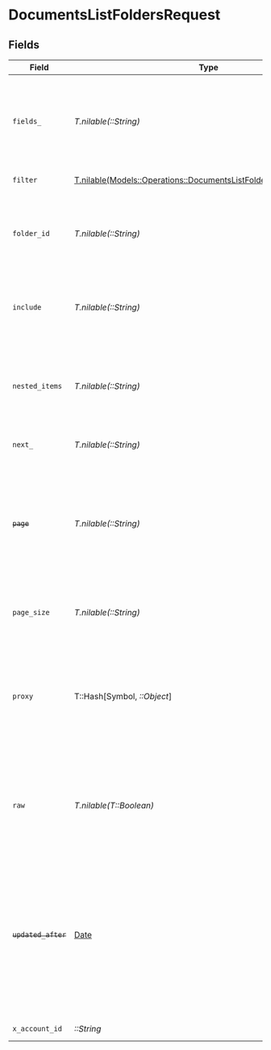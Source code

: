 # DocumentsListFoldersRequest


## Fields

| Field                                                                                                                                                                                                                                            | Type                                                                                                                                                                                                                                             | Required                                                                                                                                                                                                                                         | Description                                                                                                                                                                                                                                      | Example                                                                                                                                                                                                                                          |
| ------------------------------------------------------------------------------------------------------------------------------------------------------------------------------------------------------------------------------------------------ | ------------------------------------------------------------------------------------------------------------------------------------------------------------------------------------------------------------------------------------------------ | ------------------------------------------------------------------------------------------------------------------------------------------------------------------------------------------------------------------------------------------------ | ------------------------------------------------------------------------------------------------------------------------------------------------------------------------------------------------------------------------------------------------ | ------------------------------------------------------------------------------------------------------------------------------------------------------------------------------------------------------------------------------------------------ |
| `fields_`                                                                                                                                                                                                                                        | *T.nilable(::String)*                                                                                                                                                                                                                            | :heavy_minus_sign:                                                                                                                                                                                                                               | The comma separated list of fields that will be returned in the response (if empty, all fields are returned)                                                                                                                                     | id,remote_id,name,description,url,size,path,owner_id,remote_owner_id,parent_folder_id,remote_parent_folder_id,drive_id,remote_drive_id,created_at,updated_at,has_content,has_children,is_root,all_parent_folder_ids,remote_all_parent_folder_ids |
| `filter`                                                                                                                                                                                                                                         | [T.nilable(Models::Operations::DocumentsListFoldersQueryParamFilter)](../../models/operations/documentslistfoldersqueryparamfilter.md)                                                                                                           | :heavy_minus_sign:                                                                                                                                                                                                                               | Documents Folders Filter                                                                                                                                                                                                                         |                                                                                                                                                                                                                                                  |
| `folder_id`                                                                                                                                                                                                                                      | *T.nilable(::String)*                                                                                                                                                                                                                            | :heavy_minus_sign:                                                                                                                                                                                                                               | Use to only include Folders within the specified Folder. Required when requesting nested items                                                                                                                                                   | 1234567890                                                                                                                                                                                                                                       |
| `include`                                                                                                                                                                                                                                        | *T.nilable(::String)*                                                                                                                                                                                                                            | :heavy_minus_sign:                                                                                                                                                                                                                               | The comma separated list of fields that will be included in the response                                                                                                                                                                         | all_parent_folder_ids                                                                                                                                                                                                                            |
| `nested_items`                                                                                                                                                                                                                                   | *T.nilable(::String)*                                                                                                                                                                                                                            | :heavy_minus_sign:                                                                                                                                                                                                                               | When "true" and used with filter[folder_id], the response includes Folders and their descendant Folders                                                                                                                                          | true                                                                                                                                                                                                                                             |
| `next_`                                                                                                                                                                                                                                          | *T.nilable(::String)*                                                                                                                                                                                                                            | :heavy_minus_sign:                                                                                                                                                                                                                               | The unified cursor                                                                                                                                                                                                                               |                                                                                                                                                                                                                                                  |
| ~~`page`~~                                                                                                                                                                                                                                       | *T.nilable(::String)*                                                                                                                                                                                                                            | :heavy_minus_sign:                                                                                                                                                                                                                               | : warning: ** DEPRECATED **: This will be removed in a future release, please migrate away from it as soon as possible.<br/><br/>The page number of the results to fetch                                                                         |                                                                                                                                                                                                                                                  |
| `page_size`                                                                                                                                                                                                                                      | *T.nilable(::String)*                                                                                                                                                                                                                            | :heavy_minus_sign:                                                                                                                                                                                                                               | The number of results per page (default value is 25)                                                                                                                                                                                             |                                                                                                                                                                                                                                                  |
| `proxy`                                                                                                                                                                                                                                          | T::Hash[Symbol, *::Object*]                                                                                                                                                                                                                      | :heavy_minus_sign:                                                                                                                                                                                                                               | Query parameters that can be used to pass through parameters to the underlying provider request by surrounding them with 'proxy' key                                                                                                             |                                                                                                                                                                                                                                                  |
| `raw`                                                                                                                                                                                                                                            | *T.nilable(T::Boolean)*                                                                                                                                                                                                                          | :heavy_minus_sign:                                                                                                                                                                                                                               | Indicates that the raw request result should be returned in addition to the mapped result (default value is false)                                                                                                                               |                                                                                                                                                                                                                                                  |
| ~~`updated_after`~~                                                                                                                                                                                                                              | [Date](https://ruby-doc.org/stdlib-2.6.1/libdoc/date/rdoc/Date.html)                                                                                                                                                                             | :heavy_minus_sign:                                                                                                                                                                                                                               | : warning: ** DEPRECATED **: This will be removed in a future release, please migrate away from it as soon as possible.<br/><br/>Use a string with a date to only select results updated after that given date                                   | 2020-01-01T00:00:00.000Z                                                                                                                                                                                                                         |
| `x_account_id`                                                                                                                                                                                                                                   | *::String*                                                                                                                                                                                                                                       | :heavy_check_mark:                                                                                                                                                                                                                               | The account identifier                                                                                                                                                                                                                           |                                                                                                                                                                                                                                                  |